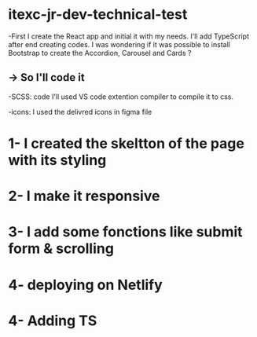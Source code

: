 # itexc-jr-dev-technical-test

-First I create the React app and initial it with my needs. I'll add TypeScript after end creating codes. I was wondering if it was possible to install Bootstrap to create the Accordion, Carousel and Cards ?

## -> So I'll code it

-SCSS: code I'll used VS code extention compiler to compile it to css.

-icons: I used the delivred icons in figma file

# 1- I created the skeltton of the page with its styling
# 2- I make it responsive
# 3- I add some fonctions like submit form & scrolling
# 4- deploying on Netlify
# 4- Adding TS
